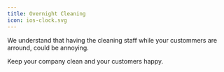 ```yaml
---
title: Overnight Cleaning
icon: ios-clock.svg
---
```


We understand that having the cleaning staff while your custommers are arround, could be annoying.

Keep your company clean and your customers happy.